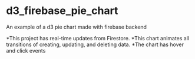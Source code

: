 # d3_firebase_pie_chart
An example of a d3 pie chart made with firebase backend

*This project has real-time updates from Firestore.
*This chart animates all transitions of creating, updating, and deleting data.
*The chart has hover and click events
